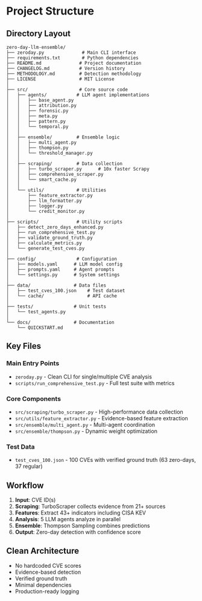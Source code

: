 # Project Structure

## Directory Layout

```
zero-day-llm-ensemble/
├── zeroday.py              # Main CLI interface
├── requirements.txt        # Python dependencies
├── README.md              # Project documentation
├── CHANGELOG.md           # Version history
├── METHODOLOGY.md         # Detection methodology
├── LICENSE                # MIT License
│
├── src/                   # Core source code
│   ├── agents/           # LLM agent implementations
│   │   ├── base_agent.py
│   │   ├── attribution.py
│   │   ├── forensic.py
│   │   ├── meta.py
│   │   ├── pattern.py
│   │   └── temporal.py
│   │
│   ├── ensemble/         # Ensemble logic
│   │   ├── multi_agent.py
│   │   ├── thompson.py
│   │   └── threshold_manager.py
│   │
│   ├── scraping/         # Data collection
│   │   ├── turbo_scraper.py      # 10x faster Scrapy
│   │   ├── comprehensive_scraper.py
│   │   └── smart_cache.py
│   │
│   └── utils/            # Utilities
│       ├── feature_extractor.py
│       ├── llm_formatter.py
│       ├── logger.py
│       └── credit_monitor.py
│
├── scripts/              # Utility scripts
│   ├── detect_zero_days_enhanced.py
│   ├── run_comprehensive_test.py
│   ├── validate_ground_truth.py
│   ├── calculate_metrics.py
│   └── generate_test_cves.py
│
├── config/               # Configuration
│   ├── models.yaml      # LLM model config
│   ├── prompts.yaml     # Agent prompts
│   └── settings.py      # System settings
│
├── data/                # Data files
│   ├── test_cves_100.json    # Test dataset
│   └── cache/                # API cache
│
├── tests/               # Unit tests
│   └── test_agents.py
│
└── docs/                # Documentation
    └── QUICKSTART.md
```

## Key Files

### Main Entry Points
- `zeroday.py` - Clean CLI for single/multiple CVE analysis
- `scripts/run_comprehensive_test.py` - Full test suite with metrics

### Core Components
- `src/scraping/turbo_scraper.py` - High-performance data collection
- `src/utils/feature_extractor.py` - Evidence-based feature extraction
- `src/ensemble/multi_agent.py` - Multi-agent coordination
- `src/ensemble/thompson.py` - Dynamic weight optimization

### Test Data
- `test_cves_100.json` - 100 CVEs with verified ground truth (63 zero-days, 37 regular)

## Workflow

1. **Input**: CVE ID(s)
2. **Scraping**: TurboScraper collects evidence from 21+ sources
3. **Features**: Extract 43+ indicators including CISA KEV
4. **Analysis**: 5 LLM agents analyze in parallel
5. **Ensemble**: Thompson Sampling combines predictions
6. **Output**: Zero-day detection with confidence score

## Clean Architecture

- No hardcoded CVE scores
- Evidence-based detection
- Verified ground truth
- Minimal dependencies
- Production-ready logging